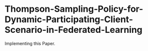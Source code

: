 # Thompson-Sampling-Policy-for-Dynamic-Participating-Client-Scenario-in-Federated-Learning
Implementing this Paper.
